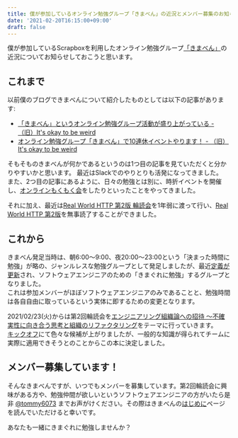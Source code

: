 ```yaml
---
title: 僕が参加しているオンライン勉強グループ「きまべん」の近況とメンバー募集のお知らせ
date: '2021-02-20T16:15:00+09:00'
draft: false
---
```


僕が参加しているScrapboxを利用したオンライン勉強グループ[「きまべん」](https://scrapbox.io/kimaben/)の近況についてお知らせしておこうと思います。

## これまで

以前僕のブログできまべんについて紹介したものとしては以下の記事があります:

* [「きまべん」というオンライン勉強グループ活動が盛り上がっている - （旧）It's okay to be weird](https://tkykhk.hatenablog.com/entry/2018/02/25/000000)
* [オンライン勉強グループ「きまべん」で10連休イベントやります！ - （旧）It's okay to be weird](https://tkykhk.hatenablog.com/entry/2019/04/24/200757)

そもそものきまべんが何かであるというのは1つ目の記事を見ていただくと分かりやすいかと思います。 最近はSlackでのやりとりも活発になってきました。   
また、2つ目の記事にあるように、日々の勉強とは別に、時折イベントを開催し、[オンラインもくもく会](https://scrapbox.io/kimaben/2020-03-22_%E7%AC%AC1%E5%9B%9E%E3%81%8D%E3%81%BE%E3%81%B9%E3%82%93%E3%82%AA%E3%83%B3%E3%83%A9%E3%82%A4%E3%83%B3%E3%82%82%E3%81%8F%E3%82%82%E3%81%8F%E4%BC%9A)をしたりといったことをやってきました。

それに加え、最近は[Real World HTTP 第2版 輪読会](https://scrapbox.io/kimaben/Real_World_HTTP_%E7%AC%AC%EF%BC%92%E7%89%88_%E8%BC%AA%E8%AA%AD%E4%BC%9A)を1年弱に渡って行い、[Real World HTTP 第2版](https://www.oreilly.co.jp/books/9784873119038/)を無事読了することができました。

## これから

きまべん発足当時は、朝6:00〜9:00、夜20:00〜23:00という「決まった時間に勉強」が略の、ジャンルレスな勉強グループとして発足しましたが、最近[定義が更新](https://scrapbox.io/kimaben/%E3%81%AF%E3%81%98%E3%82%81%E3%81%AB)され、ソフトウェアエンジニアのための「きまぐれに勉強」するグループとなりました。  
これは参加メンバーがほぼソフトウェアエンジニアのみであることと、勉強時間は各自自由に取っているという実体に即するための変更となります。

2021/02/23(火)からは第2回輪読会を[エンジニアリング組織論への招待 ～不確実性に向き合う思考と組織のリファクタリング](https://gihyo.jp/book/2018/978-4-7741-9605-3)をテーマに行っていきます。  
[キックオフ]((https://scrapbox.io/kimaben/%E7%AC%AC2%E5%9B%9E%E8%BC%AA%E8%AA%AD%E4%BC%9A%E3%82%AD%E3%83%83%E3%82%AF%E3%82%AA%E3%83%95%EF%BC%882021-02-20%EF%BC%89))にて色々な候補が上がりましたが、一般的な知識が得られてチームに実際に適用できそうとのことからこの本に決定しました。

## メンバー募集しています！

そんなきまべんですが、いつでもメンバーを募集しています。第2回輪読会に興味がある方や、勉強仲間が欲しいというソフトウェアエンジニアの方がいたら是非 [@tommy6073](https://twitter.com/tommy6073) までお声がけください。その際はきまべんの[はじめに](https://scrapbox.io/kimaben/%E3%81%AF%E3%81%98%E3%82%81%E3%81%AB)ページを読んでいただけると幸いです。

あなたも一緒にきまぐれに勉強しませんか？
